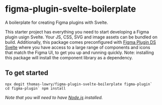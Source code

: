 # figma-plugin-svelte-boilerplate
A boilerplate for creating Figma plugins with Svelte.

This starter project has everything you need to start developing a Figma plugin usign Svelte. Your JS, CSS, SVG and image assets can be bundled on build. Additionally, this package comes preconfigured with [Figma Plugin DS Svelte](https://github.com/thomas-lowry/figma-plugin-ds-svelte) where you have access to a large range of components and icons that match the Figma UI, to get you up and running quickly. Note: installing this package will install the component library as a dependency.

## To get started
```npx degit thomas-lowry/figma-plugin-svelte-boilerplate figma-plugin`
cd figma-plugin`
npm install```

_Note that you will need to have [Node.js](https://nodejs.org/) installed._
